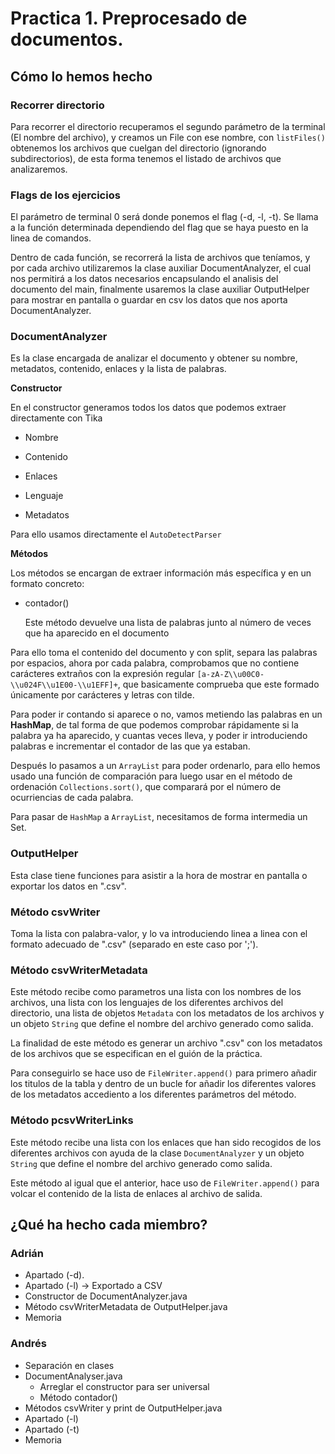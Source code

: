 # Practica 1. Preprocesado de documentos.

## Cómo lo hemos hecho

### Recorrer directorio
 Para recorrer el directorio recuperamos el segundo parámetro de la terminal (El nombre del archivo), y creamos un File con ese nombre, con ```listFiles()``` obtenemos los archivos que cuelgan del directorio (ignorando subdirectorios), de esta forma tenemos el listado de archivos que analizaremos.

### Flags de los ejercicios
El parámetro de terminal 0 será donde ponemos el flag (-d, -l, -t). Se llama a la función determinada dependiendo del flag que se haya puesto en la linea de comandos.

Dentro de cada función, se recorrerá la lista de archivos que teníamos, y por cada archivo utilizaremos la clase auxiliar DocumentAnalyzer, el cual nos permitirá a los datos necesarios encapsulando el analisis del documento del main, finalmente usaremos la clase auxiliar OutputHelper para mostrar en pantalla o guardar en csv los datos que nos aporta DocumentAnalyzer.

### DocumentAnalyzer
Es la clase encargada de analizar el documento y obtener su nombre, metadatos, contenido, enlaces y la lista de palabras.

**Constructor**

En el constructor generamos todos los datos que podemos extraer directamente con Tika

* Nombre

* Contenido

* Enlaces

* Lenguaje

* Metadatos

Para ello usamos directamente el ```AutoDetectParser```

**Métodos**

Los métodos se encargan de extraer información más específica y en un formato concreto:

* contador()

  Este método devuelve una lista de palabras junto al número de veces que ha aparecido en el documento

Para ello toma el contenido del documento y con split, separa las palabras por espacios, ahora por cada palabra, comprobamos que no contiene carácteres extraños con la expresión regular ```[a-zA-Z\\u00C0-\\u024F\\u1E00-\\u1EFF]+```, que basicamente comprueba que este formado únicamente por carácteres y letras con tilde.

Para poder ir contando si aparece o no, vamos metiendo las palabras en un **HashMap**, de tal forma de que podemos comprobar rápidamente si la palabra ya ha aparecido, y cuantas veces lleva, y poder ir introduciendo palabras e incrementar el contador de las que ya estaban.

Después lo pasamos a un ```ArrayList``` para poder ordenarlo, para ello hemos usado una función de comparación para luego usar en el método de ordenación ```Collections.sort()```, que comparará por el número de ocurriencias de cada palabra.

Para pasar de ```HashMap``` a ```ArrayList```, necesitamos de forma intermedia un Set.

### OutputHelper
Esta clase tiene funciones para asistir a la hora de mostrar en pantalla o exportar los datos en ".csv".

### Método csvWriter
Toma la lista con palabra-valor, y lo va introduciendo linea a linea con el formato adecuado de ".csv" (separado en este caso por ';').

### Método csvWriterMetadata
Este método recibe como parametros una lista con los nombres de los archivos, una lista con los lenguajes de los diferentes archivos del directorio, una lista de objetos ```Metadata``` con los metadatos de los archivos y un objeto ```String``` que define el nombre del archivo generado como salida.

La finalidad de este método es generar un archivo ".csv" con los metadatos de los archivos que se especifican en el guión de la práctica.

Para conseguirlo se hace uso de ```FileWriter.append()``` para primero añadir los titulos de la tabla y dentro de un bucle for añadir los diferentes valores de los metadatos accediento a los diferentes parámetros del método.

### Método pcsvWriterLinks
Este método recibe una lista con los enlaces que han sido recogidos de los diferentes archivos con ayuda de la clase ```DocumentAnalyzer``` y un objeto ```String``` que define el nombre del archivo generado como salida.

Este método al igual que el anterior, hace uso de ```FileWriter.append()``` para volcar el contenido de la lista de enlaces al archivo de salida.


## ¿Qué ha hecho cada miembro?

### Adrián
* Apartado (-d).
* Apartado (-l) -> Exportado a CSV
* Constructor de DocumentAnalyzer.java
* Método csvWriterMetadata de OutputHelper.java
* Memoria

### Andrés
* Separación en clases
* DocumentAnalyser.java 
  * Arreglar el constructor para ser universal
  * Método contador()
* Métodos csvWriter y print de OutputHelper.java
* Apartado (-l)
* Apartado (-t)
* Memoria